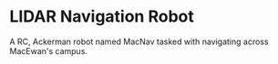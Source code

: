 # LIDAR Navigation Robot

A RC, Ackerman robot named MacNav tasked with navigating across MacEwan's campus.
